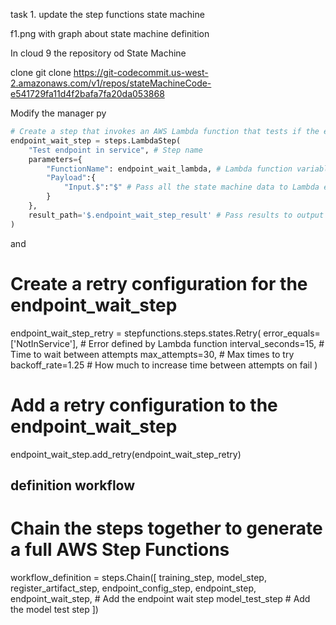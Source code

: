 task 1. update the step functions state machine

f1.png with graph about state machine definition

In cloud 9 the repository od State Machine

clone git clone https://git-codecommit.us-west-2.amazonaws.com/v1/repos/stateMachineCode-e541729fa11d4f2bafa7fa20da053868

Modify the manager py
```python
# Create a step that invokes an AWS Lambda function that tests if the endpoint is InService
endpoint_wait_step = steps.LambdaStep(
    "Test endpoint in service", # Step name
    parameters={
        "FunctionName": endpoint_wait_lambda, # Lambda function variable, defined ~ line 40
        "Payload":{
            "Input.$":"$" # Pass all the state machine data to Lambda event
        }
    },
    result_path='$.endpoint_wait_step_result' # Pass results to output
)
```

and 
# Create a retry configuration for the endpoint_wait_step
endpoint_wait_step_retry = stepfunctions.steps.states.Retry(
    error_equals=['NotInService'], # Error defined by Lambda function
    interval_seconds=15, # Time to wait between attempts
    max_attempts=30, # Max times to try
    backoff_rate=1.25 # How much to increase time between attempts on fail
)
# Add a retry configuration to the endpoint_wait_step
endpoint_wait_step.add_retry(endpoint_wait_step_retry)

## definition workflow

# Chain the steps together to generate a full AWS Step Functions
workflow_definition = steps.Chain([
    training_step,
    model_step,
    register_artifact_step,
    endpoint_config_step,
    endpoint_step,
    endpoint_wait_step, # Add the endpoint wait step
    model_test_step # Add the model test step
])

